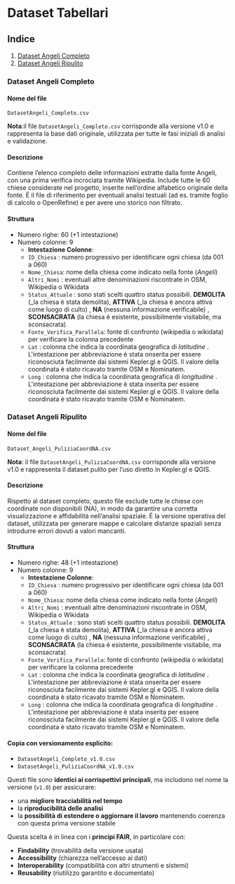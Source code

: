# Dataset Tabellari

## Indice
1. [Dataset Angeli Completo](#dataset-angeli-completo)
2. [Dataset Angeli Ripulito](#dataset-angeli-ripulito)

<a name="dataset-angeli-completo"></a>
### Dataset Angeli Completo

#### Nome del file 
`DatasetAngeli_Completo.csv`

**Nota**:il file `DatasetAngeli_Completo.csv` corrisponde alla versione v1.0 e rappresenta la base dati originale, utilizzata per tutte le fasi iniziali di analisi e validazione.

#### Descrizione 
Contiene l’elenco completo delle informazioni estratte dalla fonte Angeli, con una prima verifica incrociata tramite Wikipedia.
Include tutte le 60 chiese considerate nel progetto, inserite nell’ordine alfabetico originale della fonte.
È il file di riferimento per eventuali analisi testuali (ad es. tramite foglio di calcolo o OpenRefine) e per avere uno storico non filtrato.

#### Struttura 
* Numero righe: 60 (+1 intestazione)
* Numero colonne: 9 
    * __Intestazione Colonne__:
    * `ID_Chiesa` : numero progressivo per identificare ogni chiesa (da 001 a 060)
    * `Nome_Chiesa`: nome della chiesa come indicato nella fonte (_Angeli_)
    * `Altri_Nomi` : eventuali altre denominazioni riscontrate in OSM, Wikipedia o Wikidata
    * `Status_Attuale` : sono stati scelti quattro status possibili. __DEMOLITA__ (_la chiesa è stata demolita), __ATTIVA__ (_la chiesa è ancora attiva come luogo di culto) , __NA__ (nessuna informazione verificabile) , __SCONSACRATA__ (la chiesa è esistente, possibilmente visitabile, ma sconsacrata)
    * `Fonte_Verifica_Parallela`: fonte di confronto (wikipedia o wikidata) per verificare la colonna precedente
    * `Lat` : colonna che indica la coordinata geografica di _latitudine_ . L'intestazione per abbreviazione è stata onserita per essere riconosciuta facilmente dai sistemi Kepler.gl e QGIS. Il valore della coordinata è stato ricavato tramite OSM e Nominatem.
    * `Long` : colonna che indica la coordinata geografica di _longitudine_ . L'intestazione per abbreviazione è stata inserita per essere riconosciuta facilmente dai sistemi Kepler.gl e QGIS. Il valore della coordinata è stato ricavato tramite OSM e Nominatem.

<a name="dataset-angeli-ripulito"></a>
### Dataset Angeli Ripulito

#### Nome del file 
`Dataset_Angeli_PuliziaCoordNA.csv`

**Nota**: il file `DatasetAngeli_PuliziaCoordNA.csv` corrisponde alla versione v1.0 e rappresenta il dataset pulito per l’uso diretto in Kepler.gl e QGIS.

#### Descrizione 

Rispetto al dataset completo, questo file esclude tutte le chiese con coordinate non disponibili (NA), in modo da garantire una corretta visualizzazione e affidabilità nell’analisi spaziale.
È la versione operativa del dataset, utilizzata per generare mappe e calcolare distanze spaziali senza introdurre errori dovuti a valori mancanti.

#### Struttura 
* Numero righe: 48 (+1 intestazione)
* Numero colonne: 9 
    * __Intestazione Colonne__:
    * `ID_Chiesa` : numero progressivo per identificare ogni chiesa (da 001 a 060)
    * `Nome_Chiesa`: nome della chiesa come indicato nella fonte (_Angeli_)
    * `Altri_Nomi` : eventuali altre denominazioni riscontrate in OSM, Wikipedia o Wikidata
    * `Status_Attuale` : sono stati scelti quattro status possibili. __DEMOLITA__ (_la chiesa è stata demolita), __ATTIVA__ (_la chiesa è ancora attiva come luogo di culto) , __NA__ (nessuna informazione verificabile) , __SCONSACRATA__ (la chiesa è esistente, possibilmente visitabile, ma sconsacrata)
    * `Fonte_Verifica_Parallela`: fonte di confronto (wikipedia o wikidata) per verificare la colonna precedente
    * `Lat` : colonna che indica la coordinata geografica di _latitudine_ . L'intestazione per abbreviazione è stata onserita per essere riconosciuta facilmente dai sistemi Kepler.gl e QGIS. Il valore della coordinata è stato ricavato tramite OSM e Nominatem.
    * `Long` : colonna che indica la coordinata geografica di _longitudine_ . L'intestazione per abbreviazione è stata inserita per essere riconosciuta facilmente dai sistemi Kepler.gl e QGIS. Il valore della coordinata è stato ricavato tramite OSM e Nominatem.

#### Copia con versionamento esplicito:

- `DatasetAngeli_Completo_v1.0.csv` 
- `DatasetAngeli_PuliziaCoordNA_v1.0.csv` 

Questi file sono **identici ai corrispettivi principali**, ma includono nel nome la versione (`v1.0`) per assicurare:

- una **migliore tracciabilità nel tempo**
- la **riproducibilità delle analisi** 
- la **possibilità di estendere o aggiornare il lavoro** mantenendo coerenza con questa prima versione stabile

Questa scelta è in linea con i **principi FAIR**, in particolare con:

- **Findability** (trovabilità della versione usata) 
- **Accessibility** (chiarezza nell’accesso ai dati) 
- **Interoperability** (compatibilità con altri strumenti e sistemi) 
- **Reusability** (riutilizzo garantito e documentato) 

